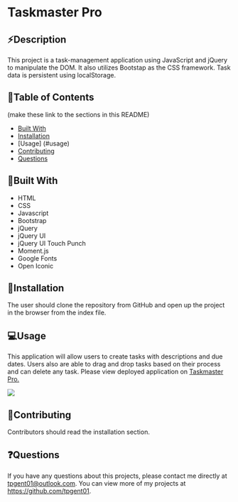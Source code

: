 # Taskmaster Pro

## ⚡Description
This project is a task-management application using JavaScript and jQuery to manipulate the DOM. It also utilizes Bootstap as the CSS framework. Task data is persistent using localStorage.

## 📓Table of Contents
(make these link to the sections in this README)
* [Built With](#built-with)
* [Installation](#installation)
* [Usage] (#usage)
* [Contributing](#contributing)
* [Questions](#questions)

## 🎨Built With
* HTML
* CSS
* Javascript
* Bootstrap
* jQuery
* jQuery UI
* jQuery UI Touch Punch
* Moment.js
* Google Fonts
* Open Iconic

## 🔌Installation
The user should clone the repository from GitHub and open up the project in the browser from the index file.

## 💻Usage
This application will allow users to create tasks with descriptions and due dates. Users also are able to drag and drop tasks based on their process and can delete any task.
Please view deployed application on [Taskmaster Pro.](https://tpgent01.github.io/taskmaster-pro/)

![](website)

## 📌Contributing
Contributors should read the installation section.

## ❓Questions
If you have any questions about this projects, please contact me directly at tpgent01@outlook.com. 
You can view more of my projects at https://github.com/tpgent01.
